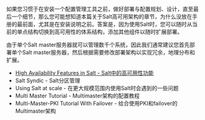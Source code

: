 如果您习惯于在安装一个配置管理工具之前，做好部署与配置规划、设计，直至最后一个细节，那么您可能想知道本篇关于Salt高可用架构的章节，为什么没放在手册的最前面，尤其是在安装说明之前。答案是，因为使用Salt时，您可以随时从当前的单点结构切换到高可用性的体系结构，添加其他组件以随时扩展部署。

由于单个Salt master服务器就可以管理数千个系统，因此我们通常建议您首先部署单个Salt master服务器，然后根据需要修改部署架构以实现冗余，地理分布和扩展。

- [High Availability Features in Salt - Salt中的高可用性功能](https://github.com/watermelonbig/SaltStack-Chinese-ManualBook/blob/master/chapter20/20-1.High-Availability-Features-in-Salt-Salt中的高可用性功能.md)
- Salt Syndic - Salt分区管理
- Using Salt at scale - 在更大规模范围内使用Salt时会遇到的一些问题
- Multi Master Tutorial - Multimaster架构的配置教程
- Multi-Master-PKI Tutorial With Failover - 给合使用PKI和failover的Multimaster架构
